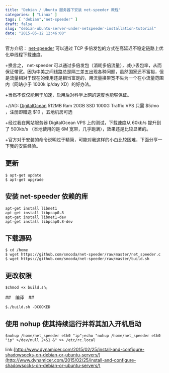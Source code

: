 ```yaml
---
title: "Debian / Ubuntu 服务器下安装 net-speeder 教程"
categories: [ "Linux" ]
tags: [ "debian","net-speeder" ]
draft: false
slug: "debian-ubuntu-server-under-netspeeder-installation-tutorial"
date: "2015-05-12 12:46:00"
---
```


官方介绍： [net-speeder](https://github.com/snooda/net-speeder) 可以通过 TCP 多倍发包的方式在高延迟不稳定链路上优化单线程下载速度。

+换言之， net-speeder 可以通过多倍发包（消耗多倍流量），减小丢包率，从而保证带宽。因为中美之间线路总是隔三差五出现各种问题，虽然国家还不富裕，但是流量相对于现在的使用还是相当富足的，用流量换带宽不失为一个在小流量范围内（网站小于 1000k ip/day XD）的好办法。


<!--more-->


+当然不仅仅能用于加速，启用后对科学上网的速度也能够保证。

+//AD: [DigitalOcean](https://www.digitalocean.com/?refcode=f547bf00e76e) 512MB Ram
20GB SSD 1000G Traffic VPS 只需 $5/mo ，注册即赠送 $10 ，五地机房可选

+经过我在网站服务器 DigitalOcean VPS 上的测试，下载速度从 60kb/s 提升到了 500kb/s （本地使用的是 6M 宽带，几乎跑满），效果还是比较显著的。

+官方对于安装的命令说明过于精简，可能对我这样的小白比较困难，下面分享一下我的安装经验。

## 更新 ##

    $ apt-get update
    $ apt-get upgrade

## 安装 net-speeder 依赖的库 ##

    apt-get install libnet1
    apt-get install libpcap0.8
    apt-get install libnet1-dev
    apt-get install libpcap0.8-dev

## 下载源码 ##

    $ cd /home
    $ wget https://github.com/snooda/net-speeder/raw/master/net_speeder.c
    $ wget https://github.com/snooda/net-speeder/raw/master/build.sh

## 更改权限 ##

`$chmod +x build.sh;`

##　编译　##

`$./build.sh -DCOOKED`

## 使用 nohup 使其持续运行并将其加入开机启动 ##

    $nohup /home/net_speeder eth0 "ip";echo "nohup /home/net_speeder eth0 "ip" >/dev/null 2>&1 &" >> /etc/rc.local

link:[http://www.dynamicer.com/2015/02/25/install-and-configure-shadowsocks-on-debian-or-ubuntu-servers/](http://www.dynamicer.com/2015/02/25/install-and-configure-shadowsocks-on-debian-or-ubuntu-servers/)

